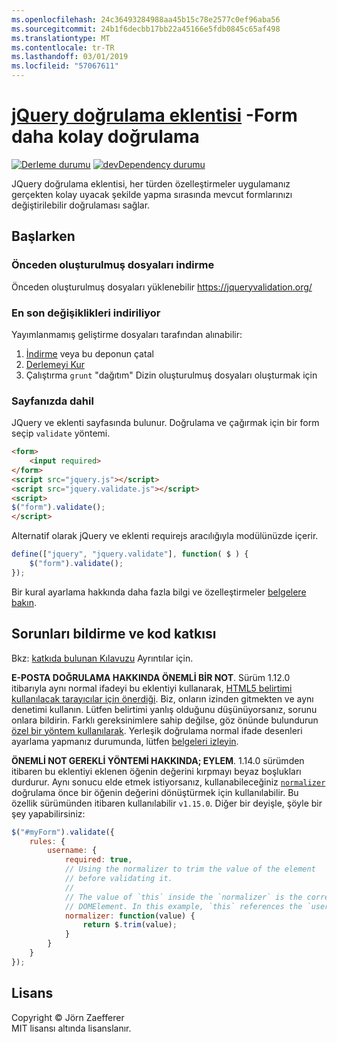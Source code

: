 ```yaml
---
ms.openlocfilehash: 24c36493284988aa45b15c78e2577c0ef96aba56
ms.sourcegitcommit: 24b1f6decbb17bb22a45166e5fdb0845c65af498
ms.translationtype: MT
ms.contentlocale: tr-TR
ms.lasthandoff: 03/01/2019
ms.locfileid: "57067611"
---
```

<a name="jquery-validation-pluginhttpsjqueryvalidationorg---form-validation-made-easy"></a>[jQuery doğrulama eklentisi](https://jqueryvalidation.org/) -Form daha kolay doğrulama
================================

[![Derleme durumu](https://secure.travis-ci.org/jquery-validation/jquery-validation.svg)](https://travis-ci.org/jquery-validation/jquery-validation)
[![devDependency durumu](https://david-dm.org/jquery-validation/jquery-validation/dev-status.svg?theme=shields.io)](https://david-dm.org/jquery-validation/jquery-validation#info=devDependencies)

JQuery doğrulama eklentisi, her türden özelleştirmeler uygulamanız gerçekten kolay uyacak şekilde yapma sırasında mevcut formlarınızı değiştirilebilir doğrulaması sağlar.

## <a name="getting-started"></a>Başlarken

### <a name="downloading-the-prebuilt-files"></a>Önceden oluşturulmuş dosyaları indirme

Önceden oluşturulmuş dosyaları yüklenebilir https://jqueryvalidation.org/

### <a name="downloading-the-latest-changes"></a>En son değişiklikleri indiriliyor

Yayımlanmamış geliştirme dosyaları tarafından alınabilir:

 1. [İndirme](https://github.com/jquery-validation/jquery-validation/archive/master.zip) veya bu deponun çatal
 2. [Derlemeyi Kur](CONTRIBUTING.md#build-setup)
 3. Çalıştırma `grunt` "dağıtım" Dizin oluşturulmuş dosyaları oluşturmak için

### <a name="including-it-on-your-page"></a>Sayfanızda dahil

JQuery ve eklenti sayfasında bulunur. Doğrulama ve çağırmak için bir form seçip `validate` yöntemi.

```html
<form>
    <input required>
</form>
<script src="jquery.js"></script>
<script src="jquery.validate.js"></script>
<script>
$("form").validate();
</script>
```

Alternatif olarak jQuery ve eklenti requirejs aracılığıyla modülünüzde içerir.

```js
define(["jquery", "jquery.validate"], function( $ ) {
    $("form").validate();
});
```

Bir kural ayarlama hakkında daha fazla bilgi ve özelleştirmeler [belgelere bakın](https://jqueryvalidation.org/documentation/).

## <a name="reporting-issues-and-contributing-code"></a>Sorunları bildirme ve kod katkısı

Bkz: [katkıda bulunan Kılavuzu](CONTRIBUTING.md) Ayrıntılar için.

**E-POSTA DOĞRULAMA HAKKINDA ÖNEMLİ BİR NOT**. Sürüm 1.12.0 itibarıyla aynı normal ifadeyi bu eklentiyi kullanarak, [HTML5 belirtimi kullanılacak tarayıcılar için önerdiği](https://html.spec.whatwg.org/multipage/forms.html#valid-e-mail-address). Biz, onların izinden gitmekten ve aynı denetimi kullanın. Lütfen belirtimi yanlış olduğunu düşünüyorsanız, sorunu onlara bildirin. Farklı gereksinimlere sahip değilse, göz önünde bulundurun [özel bir yöntem kullanılarak](https://jqueryvalidation.org/jQuery.validator.addMethod/).
Yerleşik doğrulama normal ifade desenleri ayarlama yapmanız durumunda, lütfen [belgeleri izleyin](https://jqueryvalidation.org/jQuery.validator.methods/).

**ÖNEMLİ NOT GEREKLİ YÖNTEMİ HAKKINDA; EYLEM**. 1.14.0 sürümden itibaren bu eklentiyi eklenen öğenin değerini kırpmayı beyaz boşlukları durdurur. Aynı sonucu elde etmek istiyorsanız, kullanabileceğiniz [ `normalizer` ](https://jqueryvalidation.org/normalizer/) doğrulama önce bir öğenin değerini dönüştürmek için kullanılabilir. Bu özellik sürümünden itibaren kullanılabilir `v1.15.0`. Diğer bir deyişle, şöyle bir şey yapabilirsiniz:
``` js
$("#myForm").validate({
    rules: {
        username: {
            required: true,
            // Using the normalizer to trim the value of the element
            // before validating it.
            //
            // The value of `this` inside the `normalizer` is the corresponding
            // DOMElement. In this example, `this` references the `username` element.
            normalizer: function(value) {
                return $.trim(value);
            }
        }
    }
});
```

## <a name="license"></a>Lisans
Copyright &copy; Jörn Zaefferer<br>
MIT lisansı altında lisanslanır.
